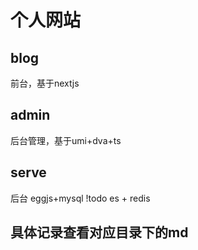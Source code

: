 # 个人网站
## blog
前台，基于nextjs
## admin
后台管理，基于umi+dva+ts
## serve
后台 eggjs+mysql
!todo es + redis
## 具体记录查看对应目录下的md